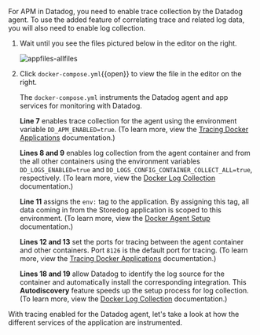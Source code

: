 For APM in Datadog, you need to enable trace collection by the Datadog agent. To use the added feature of correlating trace and related log data, you will also need to enable log collection.

1. Wait until you see the files pictured below in the editor on the right. <p>![appfiles-allfiles](instrumentapp/assets/appfiles-allfiles.png)
2.  Click `docker-compose.yml`{{open}} to view the file in the editor on the right. <p> The `docker-compose.yml` instruments the Datadog agent and app services for monitoring with Datadog. <p> **Line 7** enables trace collection for the agent using the environment variable `DD_APM_ENABLED=true`. (To learn more, view the <a href="https://docs.datadoghq.com/agent/docker/?tab=standard#environment-variables" target="_blank">Tracing Docker Applications</a> documentation.) <p> **Lines 8 and 9** enables log collection from the agent container and from the all other containers using the environment variables `DD_LOGS_ENABLED=true` and `DD_LOGS_CONFIG_CONTAINER_COLLECT_ALL=true`, respectively. (To learn more, view the <a href="https://docs.datadoghq.com/agent/docker/log/?tab=dockercompose#one-step-install-to-collect-all-the-container-logs" target="_blank">Docker Log Collection</a> documentation.) <p> **Line 11** assigns the `env:` tag to the application. By assigning this tag, all data coming in from the Storedog application is scoped to this environment. (To learn more, view the <a href="https://docs.datadoghq.com/agent/docker/?tab=standard#environment-variables" target="_blank">Docker Agent Setup</a> documentation.) <p> **Lines 12 and 13** set the ports for tracing between the agent container and other containers. Port `8126` is the default port for tracing. (To learn more, view the <a href="https://docs.datadoghq.com/agent/docker/apm/?tab=java#tracing-from-the-host" target="_blank">Tracing Docker Applications</a> documentation.) <p> **Lines 18 and 19** allow Datadog to identify the log source for the container and automatically install the corresponding integration. This **Autodiscovery** feature speeds up the setup process for log collection. (To learn more, view the <a href="https://docs.datadoghq.com/agent/docker/log/?tab=dockercompose#activate-log-integrations" target="_blank">Docker Log Collection</a> documentation.) 

With tracing enabled for the Datadog agent, let's take a look at how the different services of the application are instrumented.
